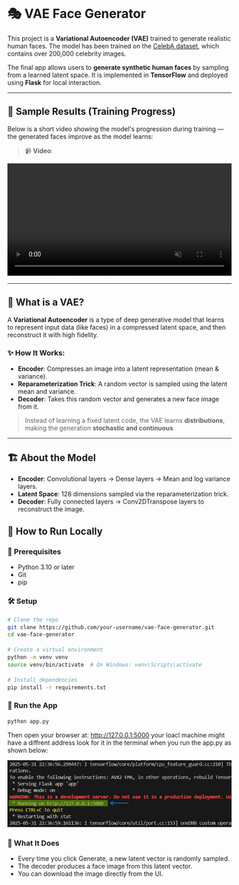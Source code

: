 # 🎭 VAE Face Generator

This project is a **Variational Autoencoder (VAE)** trained to generate realistic human faces. The model has been trained on the [CelebA dataset](http://mmlab.ie.cuhk.edu.hk/projects/CelebA.html), which contains over 200,000 celebrity images. 

The final app allows users to **generate synthetic human faces** by sampling from a learned latent space. It is implemented in **TensorFlow** and deployed using **Flask** for local interaction.

---

## 🧠 Sample Results (Training Progress)

Below is a short video showing the model's progression during training — the generated faces improve as the model learns:

> 📹 **Video**:

[<video src="training_progress.mp4" controls autoplay loop muted width="100%"></video>](https://github.com/user-attachments/assets/35ce2664-19bc-4e47-ba33-089ff6574c24)

---

## 🧬 What is a VAE?

A **Variational Autoencoder** is a type of deep generative model that learns to represent input data (like faces) in a compressed latent space, and then reconstruct it with high fidelity.

### ✨ How It Works:
- **Encoder**: Compresses an image into a latent representation (mean & variance).
- **Reparameterization Trick**: A random vector is sampled using the latent mean and variance.
- **Decoder**: Takes this random vector and generates a new face image from it.

> Instead of learning a fixed latent code, the VAE learns **distributions**, making the generation **stochastic and continuous**.

---

## 🏗️ About the Model

- **Encoder**: Convolutional layers → Dense layers → Mean and log variance layers.
- **Latent Space**: 128 dimensions sampled via the reparameterization trick.
- **Decoder**: Fully connected layers → Conv2DTranspose layers to reconstruct the image.
## 🧪 How to Run Locally

### 🔧 Prerequisites

- Python 3.10 or later  
- Git  
- pip  

### 🛠️ Setup

```bash
# Clone the repo
git clone https://github.com/your-username/vae-face-generator.git
cd vae-face-generator

# Create a virtual environment
python -m venv venv
source venv/bin/activate  # On Windows: venv\Scripts\activate

# Install dependencies
pip install -r requirements.txt
```
### 🚀 Run the App
```bash
python app.py
```
Then open your browser at: http://127.0.0.1:5000
your loacl machine might have a diffrent address look for it in the terminal when you run the app.py as shown below:

<img src="address.png"></img>

### 🧊 What It Does
- Every time you click Generate, a new latent vector is randomly sampled.
- The decoder produces a face image from this latent vector.
- You can download the image directly from the UI.

